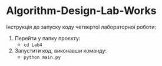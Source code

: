 # Algorithm-Design-Lab-Works
Інструкція до запуску коду четвертої лабораторної роботи:
1) Перейти у папку проєкту: 
    * ``cd Lab4``
2) Запустити код, виконавши команду: 
    * ``python main.py``
